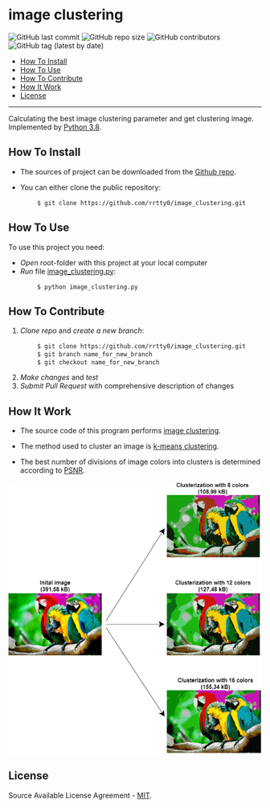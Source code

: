 # image clustering

![GitHub last commit](https://img.shields.io/github/last-commit/rrtty0/image_clustering?style=plastic)
![GitHub repo size](https://img.shields.io/github/repo-size/rrtty0/image_clustering?style=plastic)
![GitHub contributors](https://img.shields.io/github/contributors/rrtty0/image_clustering?style=plastic)
![GitHub tag (latest by date)](https://img.shields.io/github/v/tag/rrtty0/image_clustering?style=plastic)


- [How To Install](#anc1)
- [How To Use](#anc2)
- [How To Contribute](#anc3)
- [How It Work](#anc4)
- [License](#anc5)

---
 Calculating the best image clustering parameter and get clustering image.</br>
Implemented by [Python 3.8](https://www.python.org/downloads/).

<a id="anc1"></a>

## How To Install
- The sources of project can be downloaded from the [Github repo](https://github.com/rrtty0/image_clustering.git).

* You can either clone the public repository:
```
        $ git clone https://github.com/rrtty0/image_clustering.git 
```
<a id="anc2"></a>

## How To Use

To use this project you need:
- _Open_ root-folder with this project at your local computer
- _Run_ file [image_clustering.py](./image_clustering.py):
```
        $ python image_clustering.py
```

<a id="anc3"></a>

## How To Contribute
1. _Clone repo_ and _create a new branch_:
```
        $ git clone https://github.com/rrtty0/image_clustering.git
        $ git branch name_for_new_branch
        $ git checkout name_for_new_branch
```
2. _Make changes_ and _test_
3. _Submit Pull Request_ with comprehensive description of changes


<a id="anc4"></a>

## How It Work

 - The source code of this program performs [image clustering](https://en.wikipedia.org/wiki/Cluster_analysis).
 
 - The method used to cluster an image is [k-means clustering](https://en.wikipedia.org/wiki/K-means_clustering).
 
 - The best number of divisions of image colors into clusters is determined according to [PSNR](https://en.wikipedia.org/wiki/Peak_signal-to-noise_ratio).

![image](./docs/image_for_readme.png)

<a id="anc5"></a>

## License
Source Available License Agreement - [MIT](./LICENSE).